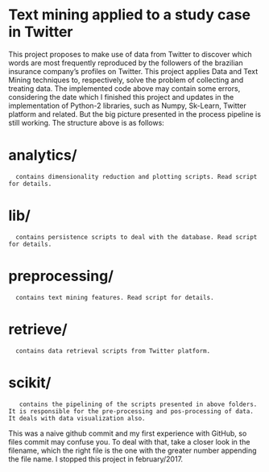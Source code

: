 # Text mining applied to a study case in Twitter
  This project proposes to make use of data from Twitter to discover which words are most frequently reproduced by the followers of the brazilian insurance company’s profiles on Twitter. This project applies Data and Text Mining techniques to, respectively, solve the problem of collecting and treating data.
  The implemented code above may contain some errors, considering the date which I finished this project and updates in the implementation of Python-2 libraries, such as Numpy, Sk-Learn, Twitter platform and related. But the big picture presented in the process pipeline is still working.
The structure above is as follows:
   # analytics/ 
      contains dimensionality reduction and plotting scripts. Read script for details.
   # lib/       
      contains persistence scripts to deal with the database. Read script for details.
   # preprocessing/
      contains text mining features. Read script for details.
   # retrieve/
      contains data retrieval scripts from Twitter platform.
   # scikit/
       contains the pipelining of the scripts presented in above folders. It is responsible for the pre-processing and pos-processing of data. It deals with data visualization also.
This was a naive github commit and my first experience with GitHub, so files commit may confuse you. To deal with that, take a closer look in the filename, which the right file is the one with the greater number appending the file name. I stopped this project in february/2017.

